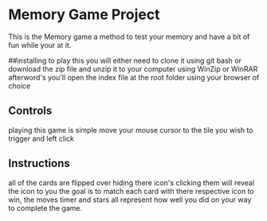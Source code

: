 # Memory Game Project
This is the Memory game a method to test your memory and have a bit of fun while your at it.

##installing
to play this you will either need to clone it using git bash or download the zip file and unzip it to your computer using WinZip or WinRAR afterword's you'll open the index file at the root folder using your browser of choice

## Controls
playing this game is simple move your mouse cursor to the tile you wish to trigger and left click 

## Instructions

all of the cards are flipped over hiding there icon's clicking them will reveal the icon to you the goal is to match each card with there respective icon to win, the moves timer and stars all represent how well you did on your way to complete the game.
